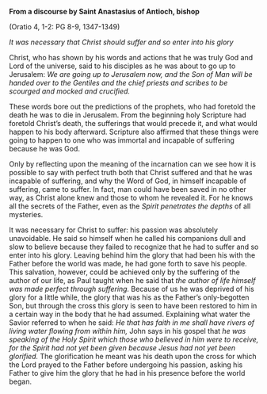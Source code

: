 

**From a discourse by Saint Anastasius of Antioch, bishop**

(Oratio 4, 1-2: PG 8-9, 1347-1349)

_It was necessary that Christ should suffer and so enter into his glory_

Christ, who has shown by his words and actions that he was truly God and Lord of the universe, said to his disciples as he was about to go up to Jerusalem: _We are going up to Jerusalem now, and the Son of Man will be handed over to the Gentiles and the chief priests and scribes to be scourged and mocked and crucified._

These words bore out the predictions of the prophets, who had foretold the death he was to die in Jerusalem. From the beginning holy Scripture had foretold Christ’s death, the sufferings that would precede it, and what would happen to his body afterward. Scripture also affirmed that these things were going to happen to one who was immortal and incapable of suffering because he was God.

Only by reflecting upon the meaning of the incarnation can we see how it is possible to say with perfect truth both that Christ suffered and that he was incapable of suffering, and why the Word of God, in himself incapable of suffering, came to suffer. In fact, man could have been saved in no other way, as Christ alone knew and those to whom he revealed it. For he knows all the secrets of the Father, even as the _Spirit penetrates the depths_ of all mysteries.

It was necessary for Christ to suffer: his passion was absolutely unavoidable. He said so himself when he called his companions dull and slow to believe because they failed to recognize that he had to suffer and so enter into his glory. Leaving behind him the glory that had been his with the Father before the world was made, he had gone forth to save his people. This salvation, however, could be achieved only by the suffering of the author of our life, as Paul taught when he said that _the author of life himself was made perfect through suffering._ Because of us he was deprived of his glory for a little while, the glory that was his as the Father’s only-begotten Son, but through the cross this glory is seen to have been restored to him in a certain way in the body that he had assumed. Explaining what water the Savior referred to when he said: _He that has faith in me shall have rivers of living water flowing from within him,_ John says in his gospel that _he was speaking of the Holy Spirit which those who believed in him were to receive, for the Spirit had not yet been given because Jesus had not yet been glorified._ The glorification he meant was his death upon the cross for which the Lord prayed to the Father before undergoing his passion, asking his Father to give him the glory that he had in his presence before the world began.

